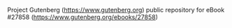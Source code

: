 Project Gutenberg (https://www.gutenberg.org) public repository for eBook #27858 (https://www.gutenberg.org/ebooks/27858)
